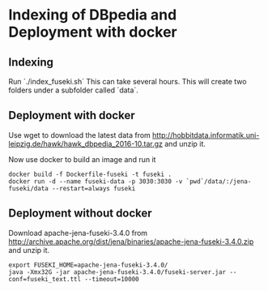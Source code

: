 # Indexing of DBpedia and Deployment with docker

## Indexing

Run ´./index_fuseki.sh´ This can take several hours.
This will create two folders under a subfolder called ´data´.

## Deployment with docker

Use wget to download the latest data from http://hobbitdata.informatik.uni-leipzig.de/hawk/hawk_dbpedia_2016-10.tar.gz and unzip it.

Now use docker to build an image and run it
```
docker build -f Dockerfile-fuseki -t fuseki .
docker run -d --name fuseki-data -p 3030:3030 -v `pwd`/data/:/jena-fuseki/data --restart=always fuseki 
```

## Deployment without docker

Download apache-jena-fuseki-3.4.0 from http://archive.apache.org/dist/jena/binaries/apache-jena-fuseki-3.4.0.zip and unzip it. 

```
export FUSEKI_HOME=apache-jena-fuseki-3.4.0/
java -Xmx32G -jar apache-jena-fuseki-3.4.0/fuseki-server.jar --conf=fuseki_text.ttl --timeout=10000
```
